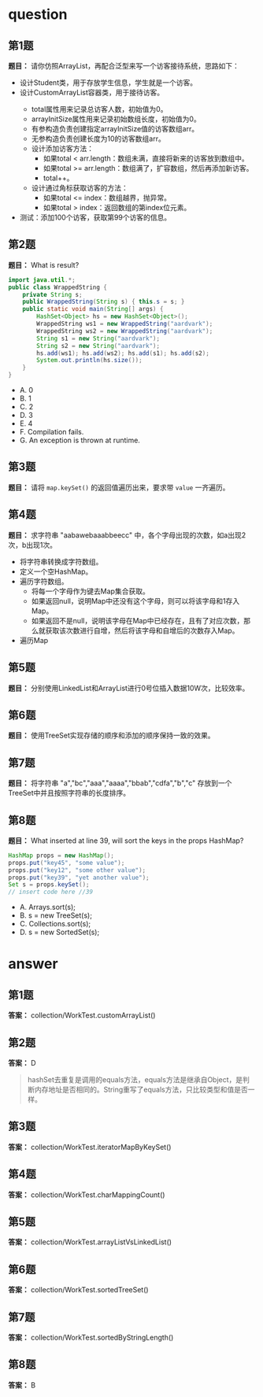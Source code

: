 # question

## 第1题
**题目：** 请你仿照ArrayList，再配合泛型来写一个访客接待系统，思路如下：
- 设计Student类，用于存放学生信息，学生就是一个访客。
- 设计CustomArrayList<E>容器类，用于接待访客。
    - total属性用来记录总访客人数，初始值为0。
    - arrayInitSize属性用来记录初始数组长度，初始值为0。
    - 有参构造负责创建指定arrayInitSize值的访客数组arr。	
    - 无参构造负责创建长度为10的访客数组arr。
    - 设计添加访客方法：
        - 如果total < arr.length：数组未满，直接将新来的访客放到数组中。
        - 如果total >= arr.length：数组满了，扩容数组，然后再添加新访客。
        - total++。
    - 设计通过角标获取访客的方法：
        - 如果total <= index：数组越界，抛异常。
        - 如果total > index：返回数组的第index位元素。
- 测试：添加100个访客，获取第99个访客的信息。

## 第2题
**题目：** What is result?
```java
import java.util.*;
public class WrappedString {
    private String s;
    public WrappedString(String s) { this.s = s; }
    public static void main(String[] args) {
        HashSet<Object> hs = new HashSet<Object>();
        WrappedString ws1 = new WrappedString("aardvark");
        WrappedString ws2 = new WrappedString("aardvark");
        String s1 = new String("aardvark");
        String s2 = new String("aardvark");
        hs.add(ws1); hs.add(ws2); hs.add(s1); hs.add(s2);
        System.out.println(hs.size()); 
    } 
}
```
- A. 0
- B. 1
- C. 2
- D. 3
- E. 4
- F. Compilation fails.
- G. An exception is thrown at runtime.

## 第3题
**题目：** 请将 `map.keySet()` 的返回值遍历出来，要求带 `value` 一齐遍历。

## 第4题
**题目：** 求字符串 "aabawebaaabbeecc" 中，各个字母出现的次数，如a出现2次，b出现1次。
- 将字符串转换成字符数组。
- 定义一个空HashMap。
- 遍历字符数组。
    - 将每一个字母作为键去Map集合获取。
    - 如果返回null，说明Map中还没有这个字母，则可以将该字母和1存入Map。
    - 如果返回不是null，说明该字母在Map中已经存在，且有了对应次数，那么就获取该次数进行自增，然后将该字母和自增后的次数存入Map。
- 遍历Map

## 第5题
**题目：** 分别使用LinkedList和ArrayList进行0号位插入数据10W次，比较效率。

## 第6题
**题目：** 使用TreeSet实现存储的顺序和添加的顺序保持一致的效果。

## 第7题
**题目：** 将字符串 "a","bc","aaa","aaaa","bbab","cdfa","b","c" 存放到一个TreeSet中并且按照字符串的长度排序。

## 第8题
**题目：** What inserted at line 39, will sort the keys in the props HashMap?
```java
HashMap props = new HashMap();
props.put("key45", "some value");
props.put("key12", "some other value");
props.put("key39", "yet another value");
Set s = props.keySet();
// insert code here //39
```
- A. Arrays.sort(s);
- B. s = new TreeSet(s);
- C. Collections.sort(s);
- D. s = new SortedSet(s);

# answer

## 第1题
**答案：** collection/WorkTest.customArrayList()

## 第2题
**答案：** D

> hashSet去重复是调用的equals方法，equals方法是继承自Object，是判断内存地址是否相同的。String重写了equals方法，只比较类型和值是否一样。

## 第3题
**答案：** collection/WorkTest.iteratorMapByKeySet()

## 第4题
**答案：** collection/WorkTest.charMappingCount()

## 第5题
**答案：** collection/WorkTest.arrayListVsLinkedList()

## 第6题
**答案：** collection/WorkTest.sortedTreeSet()

## 第7题
**答案：** collection/WorkTest.sortedByStringLength()

## 第8题
**答案：** B



